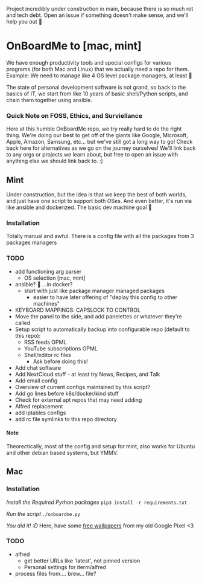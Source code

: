 Project incredibly under construction in main, because there is so much rot and tech debt. Open an issue if something doesn't make sense, and we'll help you out 💙

# OnBoardMe to [mac, mint]
We have enough productivity tools and special configs for various programs (for both Mac and Linux) that we actually need a repo for them. Example: We need to manage like 4 OS level package managers, at least 🤦

The state of personal development software is not grand, so back to the basics of IT, we start from like 10 years of basic shell/Python scripts, and chain them together using ansible.

### Quick Note on FOSS, Ethics, and Surviellance
Here at this humble OnBoardMe repo, we try really hard to do the right thing. We're doing our best to get off of the giants like Google, Microsoft, Apple, Amazon, Samsung, etc... but we've still got a long way to go! Check back here for alternatives as we go on the journey ourselves! We'll link back to any orgs or projects we learn about, but free to open an issue with anything else we should link back to. :)

## Mint
Under construction, but the idea is that we keep the best of both worlds, and just have one script to support both OSes. And even better, it's run via like ansible and dockerized. The basic dev machine goal :blue_heart:

### Installation
Totally manual and awful. There is a config file with all the packages from 3 packages managers

### TODO
* add functioning arg parser
  * OS selection [mac, mint] 
* ansible? 🤔 ...in docker?
  * start with just like package manager managed packages
    * easier to have later offering of "deplay this config to other machines"
* KEYBOARD MAPPINGS: CAPSLOCK TO CONTROL
* Move the panel to the side, and add panelettes or whatever they're called
* Setup script to automatically backup into configurable repo (default to this repo):
  * RSS feeds OPML
  * YouTube subscriptions OPML
  * Shell/editor rc files
    * Ask before doing this!
* Add chat software
* Add NextCloud stuff - at least try News, Recipes, and Talk
* Add email config
* Overview of current configs maintained by this script?
* Add go lines before k8s/docker/kind stuff
* Check for external apt repos that may need adding
* Alfred replacement
* add iptables configs
* add rc file symlinks to this repo directory

#### Note
Theorectically, most of the config and setup for mint, also works for Ubuntu and other debian based systems, but YMMV.

## Mac
### Installation
*Install the Required Python packages*
`pip3 install -r requirements.txt`

*Run the script*
`./onboardme.py`

*You did it! :D* Here, have some [free wallpapers](https://photos.app.goo.gl/mGjmG4o6JB9xxK7BA) from my old Google Pixel <3

### TODO
* alfred
  * get better URLs like 'latest', not pinned version
  * Personal settings for iterm/alfred
* process files from.... brew... file?
